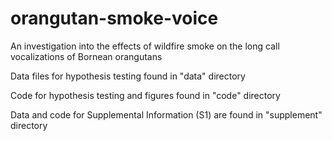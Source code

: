 # orangutan-smoke-voice
An investigation into the effects of wildfire smoke on the long call vocalizations of Bornean orangutans

Data files for hypothesis testing found in "data" directory

Code for hypothesis testing and figures found in "code" directory

Data and code for Supplemental Information (S1) are found in "supplement" directory
